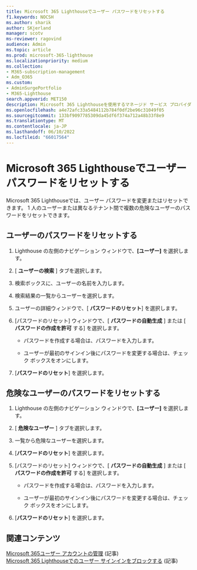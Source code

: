 ```yaml
---
title: Microsoft 365 Lighthouseでユーザー パスワードをリセットする
f1.keywords: NOCSH
ms.author: sharik
author: SKjerland
manager: scotv
ms-reviewer: ragovind
audience: Admin
ms.topic: article
ms.prod: microsoft-365-lighthouse
ms.localizationpriority: medium
ms.collection:
- M365-subscription-management
- Adm_O365
ms.custom:
- AdminSurgePortfolio
- M365-Lighthouse
search.appverid: MET150
description: Microsoft 365 Lighthouseを使用するマネージド サービス プロバイダー (MSP) の場合は、1 人のユーザーまたは異なるテナント間でリスクの高い複数のユーザーのパスワードをリセットする方法について説明します。
ms.openlocfilehash: a4e72afc33a5484112b784f0df2be96c31049f05
ms.sourcegitcommit: 133bf9097785309da45df6f374a712a48b33f8e9
ms.translationtype: MT
ms.contentlocale: ja-JP
ms.lasthandoff: 06/10/2022
ms.locfileid: "66017564"
---
```

# <a name="reset-a-user-password-in-microsoft-365-lighthouse"></a>Microsoft 365 Lighthouseでユーザー パスワードをリセットする

Microsoft 365 Lighthouseでは、ユーザー パスワードを変更またはリセットできます。 1 人のユーザーまたは異なるテナント間で複数の危険なユーザーのパスワードをリセットできます。

## <a name="reset-a-password-for-a-user"></a>ユーザーのパスワードをリセットする

1. Lighthouse の左側のナビゲーション ウィンドウで、**[ユーザー]** を選択します。

2. [ **ユーザーの検索** ] タブを選択します。

3. 検索ボックスに、ユーザーの名前を入力します。

4. 検索結果の一覧からユーザーを選択します。

5. ユーザーの詳細ウィンドウで、[ **パスワードのリセット**] を選択します。

6. [パスワードのリセット] ウィンドウで、[ **パスワードの自動生成** ] または [ **パスワードの作成を許可** する] を選択します。

    - パスワードを作成する場合は、パスワードを入力します。

    - ユーザーが最初のサインイン後にパスワードを変更する場合は、チェック ボックスをオンにします。

7. [**パスワードのリセット**] を選択します。

## <a name="reset-a-password-for-a-risky-user"></a>危険なユーザーのパスワードをリセットする

1. Lighthouse の左側のナビゲーション ウィンドウで、**[ユーザー]** を選択します。

2. [ **危険なユーザー** ] タブを選択します。

3. 一覧から危険なユーザーを選択します。

4. [**パスワードのリセット**] を選択します。

5. [パスワードのリセット] ウィンドウで、[ **パスワードの自動生成** ] または [ **パスワードの作成を許可** する] を選択します。

   - パスワードを作成する場合は、パスワードを入力します。

   - ユーザーが最初のサインイン後にパスワードを変更する場合は、チェック ボックスをオンにします。

6. [**パスワードのリセット**] を選択します。

## <a name="related-content"></a>関連コンテンツ

[Microsoft 365ユーザー アカウントの管理](../enterprise/manage-microsoft-365-accounts.md) (記事)\
[Microsoft 365 Lighthouseでのユーザー サインインをブロックする](m365-lighthouse-block-user-signin.md) (記事)
